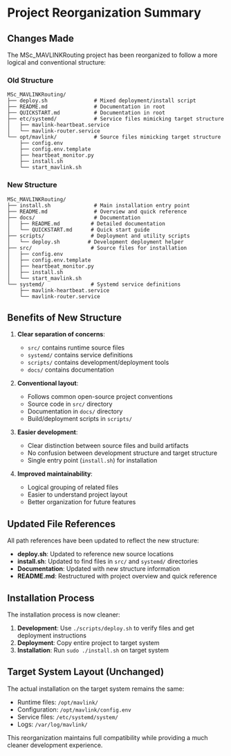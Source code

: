 # Project Reorganization Summary

## Changes Made

The MSc_MAVLINKRouting project has been reorganized to follow a more logical and conventional structure:

### Old Structure
```
MSc_MAVLINKRouting/
├── deploy.sh               # Mixed deployment/install script
├── README.md               # Documentation in root
├── QUICKSTART.md           # Documentation in root
├── etc/systemd/            # Service files mimicking target structure
│   ├── mavlink-heartbeat.service
│   └── mavlink-router.service
└── opt/mavlink/            # Source files mimicking target structure
    ├── config.env
    ├── config.env.template
    ├── heartbeat_monitor.py
    ├── install.sh
    └── start_mavlink.sh
```

### New Structure
```
MSc_MAVLINKRouting/
├── install.sh              # Main installation entry point
├── README.md               # Overview and quick reference
├── docs/                   # Documentation
│   ├── README.md          # Detailed documentation
│   └── QUICKSTART.md      # Quick start guide
├── scripts/               # Deployment and utility scripts
│   └── deploy.sh         # Development deployment helper
├── src/                   # Source files for installation
│   ├── config.env
│   ├── config.env.template
│   ├── heartbeat_monitor.py
│   ├── install.sh
│   └── start_mavlink.sh
└── systemd/               # Systemd service definitions
    ├── mavlink-heartbeat.service
    └── mavlink-router.service
```

## Benefits of New Structure

1. **Clear separation of concerns**:
   - `src/` contains runtime source files
   - `systemd/` contains service definitions
   - `scripts/` contains development/deployment tools
   - `docs/` contains documentation

2. **Conventional layout**:
   - Follows common open-source project conventions
   - Source code in `src/` directory
   - Documentation in `docs/` directory
   - Build/deployment scripts in `scripts/`

3. **Easier development**:
   - Clear distinction between source files and build artifacts
   - No confusion between development structure and target structure
   - Single entry point (`install.sh`) for installation

4. **Improved maintainability**:
   - Logical grouping of related files
   - Easier to understand project layout
   - Better organization for future features

## Updated File References

All path references have been updated to reflect the new structure:

- **deploy.sh**: Updated to reference new source locations
- **install.sh**: Updated to find files in `src/` and `systemd/` directories
- **Documentation**: Updated with new structure information
- **README.md**: Restructured with project overview and quick reference

## Installation Process

The installation process is now cleaner:

1. **Development**: Use `./scripts/deploy.sh` to verify files and get deployment instructions
2. **Deployment**: Copy entire project to target system
3. **Installation**: Run `sudo ./install.sh` on target system

## Target System Layout (Unchanged)

The actual installation on the target system remains the same:
- Runtime files: `/opt/mavlink/`
- Configuration: `/opt/mavlink/config.env`
- Service files: `/etc/systemd/system/`
- Logs: `/var/log/mavlink/`

This reorganization maintains full compatibility while providing a much cleaner development experience.
